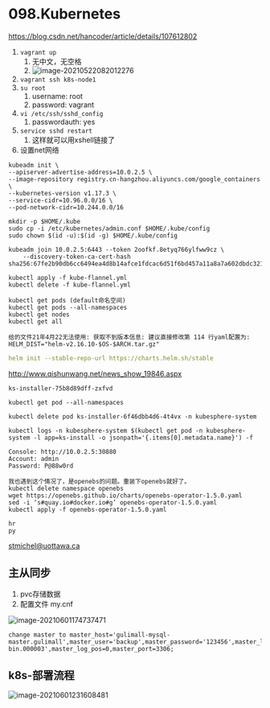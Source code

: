 # 098.Kubernetes

https://blog.csdn.net/hancoder/article/details/107612802

1. `vagrant up`
   1. 无中文，无空格
   2. ![image-20210522082012276](https://raw.githubusercontent.com/TWDH/Leetcode-From-Zero/pictures/img/image-20210522082012276.png)
2. `vagrant ssh k8s-node1`
3. `su root`
   1. username: root
   2. password: vagrant
4. `vi /etc/ssh/sshd_config`
   1. passwordauth: yes
5. `service sshd restart`
   1. 这样就可以用xshell链接了
6. 设置net网络

```
kubeadm init \
--apiserver-advertise-address=10.0.2.5 \
--image-repository registry.cn-hangzhou.aliyuncs.com/google_containers \
--kubernetes-version v1.17.3 \
--service-cidr=10.96.0.0/16 \
--pod-network-cidr=10.244.0.0/16
```

```
mkdir -p $HOME/.kube
sudo cp -i /etc/kubernetes/admin.conf $HOME/.kube/config
sudo chown $(id -u):$(id -g) $HOME/.kube/config
```

```
kubeadm join 10.0.2.5:6443 --token 2oofkf.8etyq766ylfww9cz \
    --discovery-token-ca-cert-hash sha256:67fe2b90db6cc6494ea4d8b14afce1fdcac6d51f6bd457a11a8a7a602dbdc321
```

```
kubectl apply -f kube-flannel.yml
kubectl delete -f kube-flannel.yml
```

```
kubectl get pods (default命名空间)
kubectl get pods --all-namespaces
kubectl get nodes
kubectl get all
```

```
给的文件21年4月22无法使用: 获取不到版本信息: 建议直接修改第 114 行yaml配置为: HELM_DIST="helm-v2.16.10-$OS-$ARCH.tar.gz"
```

```yaml
helm init --stable-repo-url https://charts.helm.sh/stable
```

http://www.qishunwang.net/news_show_19846.aspx

```
ks-installer-75b8d89dff-zxfvd

kubectl get pod --all-namespaces   

kubectl delete pod ks-installer-6f46dbb4d6-4t4vx -n kubesphere-system

kubectl logs -n kubesphere-system $(kubectl get pod -n kubesphere-system -l app=ks-install -o jsonpath='{.items[0].metadata.name}') -f
```

```
Console: http://10.0.2.5:30880
Account: admin
Password: P@88w0rd
```

```
我也遇到这个情况了，是openebs的问题。重装下openebs就好了。
kubectl delete namespace openebs
wget https://openebs.github.io/charts/openebs-operator-1.5.0.yaml
sed -i ‘s#quay.io#docker.io#g’ openebs-operator-1.5.0.yaml
kubectl apply -f openebs-operator-1.5.0.yaml
```

```
hr
py
```



stmichel@uottawa.ca

## 主从同步

1. pvc存储数据
2. 配置文件 my.cnf

![image-20210601174737471](https://raw.githubusercontent.com/TWDH/Leetcode-From-Zero/pictures/img/image-20210601174737471.png)

```
change master to master_host='gulimall-mysql-master.gulimall',master_user='backup',master_password='123456',master_log_file='mysql-bin.000003',master_log_pos=0,master_port=3306;
```



## k8s-部署流程

![image-20210601231608481](https://raw.githubusercontent.com/TWDH/Leetcode-From-Zero/pictures/img/image-20210601231608481.png)











